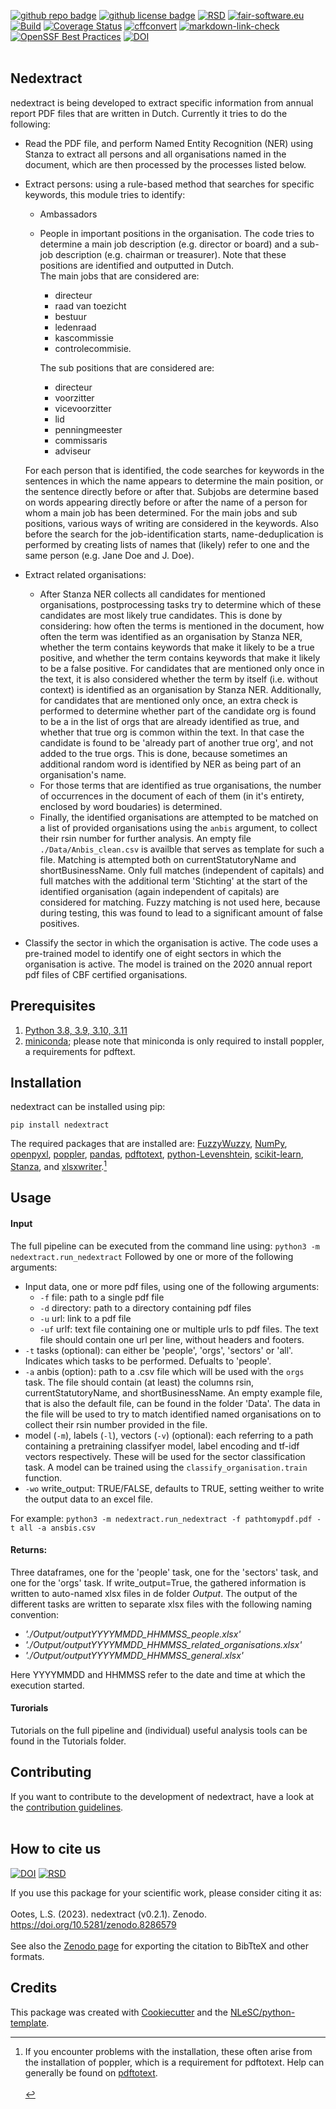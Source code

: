 [![github repo badge](https://img.shields.io/badge/github-repo-000.svg?logo=github&labelColor=gray&color=blue)](https://github.com/Transparency-in-the-non-profit-sector/nedextract)
[![github license badge](https://img.shields.io/github/license/Transparency-in-the-non-profit-sector/nedextract)](https://github.com/Transparency-in-the-non-profit-sector/nedextract)
[![RSD](https://img.shields.io/badge/rsd-nedextract-00a3e3.svg)](https://research-software-directory.org/projects/transparency-in-non-profit) 
[![fair-software.eu](https://img.shields.io/badge/fair--software.eu-%E2%97%8F%20%20%E2%97%8F%20%20%E2%97%8F%20%20%E2%97%8F%20%20%E2%97%8F-green)](https://fair-software.eu)
[![Build](https://github.com/Transparency-in-the-non-profit-sector/nedextract/actions/workflows/build.yml/badge.svg)](https://github.com/Transparency-in-the-non-profit-sector/nedextract/actions/workflows/build.yml)
[![Coverage Status](https://coveralls.io/repos/github/Transparency-in-the-non-profit-sector/nedextract/badge.svg?branch=main)](https://coveralls.io/github/Transparency-in-the-non-profit-sector/nedextract?branch=main)
[![cffconvert](https://github.com/Transparency-in-the-non-profit-sector/nedextract/actions/workflows/cffconvert.yml/badge.svg)](https://github.com/Transparency-in-the-non-profit-sector/nedextract/actions/workflows/cffconvert.yml)
[![markdown-link-check](https://github.com/Transparency-in-the-non-profit-sector/nedextract/actions/workflows/markdown-link-check.yml/badge.svg)](https://github.com/Transparency-in-the-non-profit-sector/nedextract/actions/workflows/markdown-link-check.yml)
[![OpenSSF Best Practices](https://bestpractices.coreinfrastructure.org/projects/7733/badge)](https://bestpractices.coreinfrastructure.org/projects/7733)
[![DOI](https://zenodo.org/badge/DOI/10.5281/zenodo.8286579.svg)](https://doi.org/10.5281/zenodo.8286579)
<br/><br/>

## Nedextract
nedextract is being developed to extract specific information from annual report PDF files that are written in Dutch. Currently it tries to do the following:

- Read the PDF file, and perform Named Entity Recognition (NER) using Stanza to extract all persons and all organisations named in the document, which are then processed by the processes listed below.
- Extract persons: using a rule-based method that searches for specific keywords, this module tries to identify:
    - Ambassadors
    - People in important positions in the organisation. The code tries to determine a main job description (e.g. director or board) and a sub-job description (e.g. chairman or treasurer). Note that these positions are identified and outputted in Dutch.  
    The main jobs that are considered are: 
        - directeur
        - raad van toezicht
        - bestuur
        - ledenraad
        - kascommissie
        - controlecommisie.  

        The sub positions that are considered are:
        - directeur
        - voorzitter
        - vicevoorzitter
        - lid
        - penningmeester
        - commissaris
        - adviseur
    
    For each person that is identified, the code searches for keywords in the sentences in which the name appears to determine the main position, or the sentence directly before or after that. Subjobs are determine based on words appearing directly before or after the name of a person for whom a main job has been determined. For the main jobs and sub positions, various ways of writing are considered in the keywords. Also before the search for the job-identification starts, name-deduplication is performed by creating lists of names that (likely) refer to one and the same person (e.g. Jane Doe and J. Doe).

- Extract related organisations:
    - After Stanza NER collects all candidates for mentioned organisations, postprocessing tasks try to determine which of these candidates are most likely true candidates. This is done by considering: how often the terms is mentioned in the document, how often the term was identified as an organisation by Stanza NER, whether the term contains keywords that make it likely to be a true positive, and whether the term contains keywords that make it likely to be a false positive. For candidates that are mentioned only once in the text, it is also considered whether the term by itself (i.e. without context) is identified as an organisation by Stanza NER. Additionally, for candidates that are mentioned only once, an extra check is performed to determine whether part of the candidate org is found to be a in the list of orgs that are already identified as true, and whether that true org is common within the text. In that case the candidate is found to be 'already part of another true org', and not added to the true orgs. This is done, because sometimes an additional random word is identified by NER as being part of an organisation's name. 
    - For those terms that are identified as true organisations, the number of occurrences in the document of each of them (in it's entirety, enclosed by word boudaries) is determined.
    - Finally, the identified organisations are attempted to be matched on a list of provided organisations using the `anbis` argument, to collect their rsin number for further analysis. An empty file `./Data/Anbis_clean.csv` is availble that serves as template for such a file. Matching is attempted both on currentStatutoryName and shortBusinessName. Only full matches (independent of capitals) and full matches with the additional term 'Stichting' at the start of the identified organisation (again independent of capitals) are considered for matching. Fuzzy matching is not used here, because during testing, this was found to lead to a significant amount of false positives.


- Classify the sector in which the organisation is active. The code uses a pre-trained model to identify one of eight sectors in which the organisation is active. The model is trained on the 2020 annual report pdf files of CBF certified organisations.


## Prerequisites
1. [Python 3.8, 3.9, 3.10, 3.11](https://www.python.org/downloads/)
2. [miniconda](https://docs.conda.io/en/latest/miniconda.html); please note that miniconda is only required to install poppler, a requirements for pdftext.

## Installation

nedextract can be installed using pip:

```console
pip install nedextract
```

The required packages that are installed are: [FuzzyWuzzy](https://github.com/seatgeek/fuzzywuzzy), [NumPy](https://numpy.org), [openpyxl](https://openpyxl.readthedocs.io/en/stable/), [poppler](https://anaconda.org/conda-forge/poppler), [pandas](https://pandas.pydata.org), [pdftotext](https://github.com/jalan/pdftotext), [python-Levenshtein](https://pypi.org/project/python-Levenshtein/), [scikit-learn](https://scikit-learn.org/stable/), [Stanza](https://github.com/stanfordnlp/stanza), and [xlsxwriter](https://github.com/jmcnamara/XlsxWriter).[^1]

[^1]: If you encounter problems with the installation, these often arise from the installation of poppler, which is a requirement for pdftotext. Help can generally be found on [pdftotext](https://pypi.org/project/pdftotext/).
<br/><br/>


## Usage

#### Input
The full pipeline can be executed from the command line using:
`python3 -m nedextract.run_nedextract`
Followed by one or more of the following arguments:

- Input data, one or more pdf files, using one of the following arguments:
    - `-f` file: path to a single pdf file
    - `-d` directory: path to a directory containing pdf files
    - `-u` url: link to a pdf file
    - `-uf` urlf: text file containing one or multiple urls to pdf files. The text file should contain one url per line, without headers and footers.
- `-t` tasks (optional): can either be 'people', 'orgs', 'sectors' or 'all'. Indicates which tasks to be performed. Defualts to 'people'.
- `-a` anbis (option): path to a .csv file which will be used with the `orgs` task. The file should contain (at least) the columns rsin, currentStatutoryName, and shortBusinessName. An empty example file, that is also the default file, can be found in the folder 'Data'. The data in the file will be used to try to match identified named organisations on to collect their rsin number provided in the file.
- model (`-m`), labels (`-l`), vectors (`-v`) (optional): each referring to a path containing a pretraining classifyer model, label encoding and tf-idf vectors respectively. These will be used for the sector classification task. A model can be trained using the `classify_organisation.train` function.
- `-wo` write_output: TRUE/FALSE, defaults to TRUE, setting weither to write the output data to an excel file.

For example:
`python3 -m nedextract.run_nedextract -f pathtomypdf.pdf -t all -a ansbis.csv`
  
#### Returns:
Three dataframes, one for the 'people' task, one for the 'sectors' task, and one for the 'orgs' task. If write_output=True, the gathered information is written to auto-named xlsx files in de folder <i>Output</i>. The output of the different tasks are written to separate xlsx files with the following naming convention:

- <i>'./Output/outputYYYYMMDD_HHMMSS_people.xlsx' 
- './Output/outputYYYYMMDD_HHMMSS_related_organisations.xlsx'
- './Output/outputYYYYMMDD_HHMMSS_general.xlsx'</i>

Here YYYYMMDD and HHMMSS refer to the date and time at which the execution started.

#### Turorials
Tutorials on the full pipeline and (individual) useful analysis tools can be found in the Tutorials folder.

## Contributing

If you want to contribute to the development of nedextract,
have a look at the [contribution guidelines](CONTRIBUTING.md).
<br/><br/>

## How to cite us
[![DOI](https://zenodo.org/badge/DOI/10.5281/zenodo.8286579.svg)](https://doi.org/10.5281/zenodo.8286579)
[![RSD](https://img.shields.io/badge/rsd-nedextract-00a3e3.svg)](https://research-software-directory.org/projects/transparency-in-non-profit) 

If you use this package for your scientific work, please consider citing it as:
<br/><br/>
Ootes, L.S. (2023). nedextract (v0.2.1). Zenodo. https://doi.org/10.5281/zenodo.8286579
<br/><br/>
See also the [Zenodo page](https://zenodo.org/record/8286579) for exporting the citation to BibTteX and other formats.

## Credits

This package was created with [Cookiecutter](https://github.com/audreyr/cookiecutter) and the [NLeSC/python-template](https://github.com/NLeSC/python-template).
